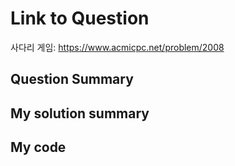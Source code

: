 # Link to Question

사다리 게임: https://www.acmicpc.net/problem/2008

## Question Summary

## My solution summary

## My code
